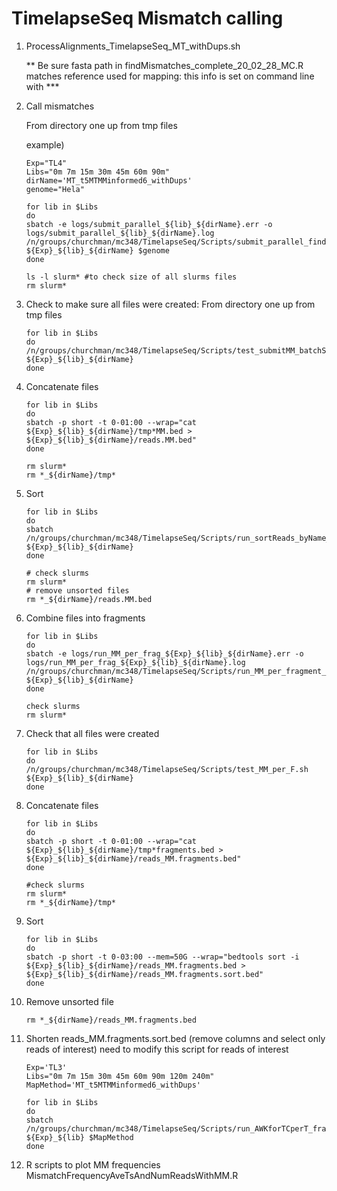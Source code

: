 # TimelapseSeq Mismatch calling

1. ProcessAlignments_TimelapseSeq_MT_withDups.sh <libName> <MapMethod> <MTstatus> <data>

    ** Be sure fasta path in findMismatches_complete_20_02_28_MC.R matches reference used for mapping: this info is set on command line with <data> ***

2. Call mismatches

    From directory one up from tmp files
    
    example)
    ```
    Exp="TL4"
    Libs="0m 7m 15m 30m 45m 60m 90m"
    dirName='MT_t5MTMMinformed6_withDups'
    genome="Hela"
    
    for lib in $Libs
    do  
    sbatch -e logs/submit_parallel_${lib}_${dirName}.err -o logs/submit_parallel_${lib}_${dirName}.log /n/groups/churchman/mc348/TimelapseSeq/Scripts/submit_parallel_findMM_MC_batchSubmit.sh ${Exp}_${lib}_${dirName} $genome
    done  
    ```
    ```
    ls -l slurm* #to check size of all slurms files
    rm slurm*
    ```
3. Check to make sure all files were created:
From directory one up from tmp files
 
    ```
    for lib in $Libs
    do
    /n/groups/churchman/mc348/TimelapseSeq/Scripts/test_submitMM_batchSubmit.sh ${Exp}_${lib}_${dirName}
    done
    ```
    
4. Concatenate files
    ```
    for lib in $Libs
    do
    sbatch -p short -t 0-01:00 --wrap="cat ${Exp}_${lib}_${dirName}/tmp*MM.bed > ${Exp}_${lib}_${dirName}/reads.MM.bed" 
    done
    ```
    ```
    rm slurm*
    rm *_${dirName}/tmp*
    ```
6. Sort
    ```
    for lib in $Libs
    do
    sbatch /n/groups/churchman/mc348/TimelapseSeq/Scripts/run_sortReads_byName_batchSubmit.sh ${Exp}_${lib}_${dirName}
    done
    ```
    ```
    # check slurms
    rm slurm*
    # remove unsorted files
    rm *_${dirName}/reads.MM.bed
    ```
    
7. Combine files into fragments
    ```
    for lib in $Libs
    do
    sbatch -e logs/run_MM_per_frag_${Exp}_${lib}_${dirName}.err -o logs/run_MM_per_frag_${Exp}_${lib}_${dirName}.log /n/groups/churchman/mc348/TimelapseSeq/Scripts/run_MM_per_fragment_20_02_28_MC_batchSubmit.sh ${Exp}_${lib}_${dirName}
    done
    ```
    ```
    check slurms 
    rm slurm* 
    ```
    
8. Check that all files were created
    ```
    for lib in $Libs
    do
    /n/groups/churchman/mc348/TimelapseSeq/Scripts/test_MM_per_F.sh ${Exp}_${lib}_${dirName}
    done
    ```

9. Concatenate files
    ```
    for lib in $Libs
    do
    sbatch -p short -t 0-01:00 --wrap="cat ${Exp}_${lib}_${dirName}/tmp*fragments.bed > ${Exp}_${lib}_${dirName}/reads_MM.fragments.bed" 
    done
    ```
    ```
    #check slurms
    rm slurm*
    rm *_${dirName}/tmp*
    ```
    
10. Sort
    ```
    for lib in $Libs
    do
    sbatch -p short -t 0-03:00 --mem=50G --wrap="bedtools sort -i ${Exp}_${lib}_${dirName}/reads_MM.fragments.bed > ${Exp}_${lib}_${dirName}/reads_MM.fragments.sort.bed"
    done
    ```

11. Remove unsorted file
   
    ```
    rm *_${dirName}/reads_MM.fragments.bed
    ```

12. Shorten reads_MM.fragments.sort.bed (remove columns and select only reads of interest)
    need to modify this script for reads of interest
    ```
    Exp='TL3'
    Libs="0m 7m 15m 30m 45m 60m 90m 120m 240m"
    MapMethod='MT_t5MTMMinformed6_withDups'
    
    for lib in $Libs
    do
    sbatch /n/groups/churchman/mc348/TimelapseSeq/Scripts/run_AWKforTCperT_fragments.sh ${Exp}_${lib} $MapMethod
    done
    ```
13. R scripts to plot MM frequencies
    MismatchFrequencyAveTsAndNumReadsWithMM.R



